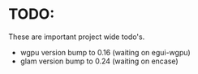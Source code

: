 # TODO:
These are important project wide todo's.
- wgpu version bump to 0.16 (waiting on egui-wgpu)
- glam version bump to 0.24 (waiting on encase)
